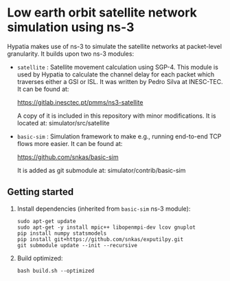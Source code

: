 # Low earth orbit satellite network simulation using ns-3

Hypatia makes use of ns-3 to simulate the satellite networks at packet-level
granularity. It builds upon two ns-3 modules:

* `satellite` : Satellite movement calculation using SGP-4. This module is used
  by Hypatia to calculate the channel delay for each packet which traverses
  either a GSl or ISL. It was written by Pedro Silva at INESC-TEC. It can
  be found at:
  
  https://gitlab.inesctec.pt/pmms/ns3-satellite
  
  A copy of it is included in this repository with minor modifications.
  It is located at: simulator/src/satellite

* `basic-sim` : Simulation framework to make e.g., running end-to-end 
  TCP flows more easier. It can be found at:
  
  https://github.com/snkas/basic-sim
  
  It is added as git submodule at: simulator/contrib/basic-sim


## Getting started

1. Install dependencies (inherited from `basic-sim` ns-3 module):
   ```
   sudo apt-get update
   sudo apt-get -y install mpic++ libopenmpi-dev lcov gnuplot
   pip install numpy statsmodels
   pip install git+https://github.com/snkas/exputilpy.git
   git submodule update --init --recursive
   ```

2. Build optimized:
   ```
   bash build.sh --optimized
   ```
